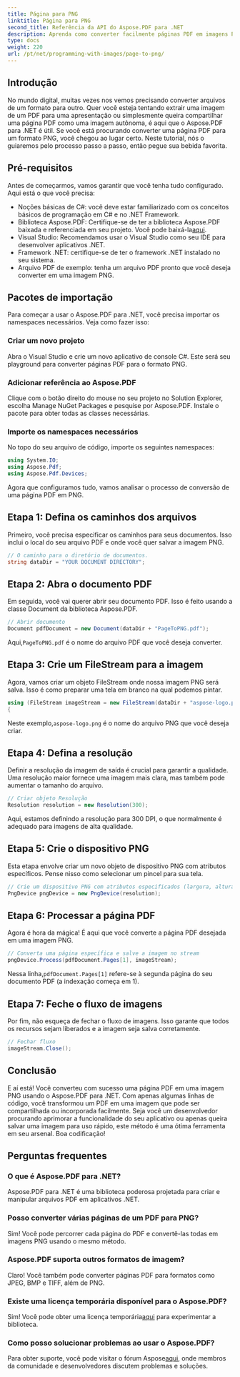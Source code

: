 ```yaml
---
title: Página para PNG
linktitle: Página para PNG
second_title: Referência da API do Aspose.PDF para .NET
description: Aprenda como converter facilmente páginas PDF em imagens PNG usando o Aspose.PDF para .NET em nosso tutorial detalhado passo a passo.
type: docs
weight: 220
url: /pt/net/programming-with-images/page-to-png/
---
```

## Introdução

No mundo digital, muitas vezes nos vemos precisando converter arquivos de um formato para outro. Quer você esteja tentando extrair uma imagem de um PDF para uma apresentação ou simplesmente queira compartilhar uma página PDF como uma imagem autônoma, é aqui que o Aspose.PDF para .NET é útil. Se você está procurando converter uma página PDF para um formato PNG, você chegou ao lugar certo. Neste tutorial, nós o guiaremos pelo processo passo a passo, então pegue sua bebida favorita.

## Pré-requisitos

Antes de começarmos, vamos garantir que você tenha tudo configurado. Aqui está o que você precisa:
- Noções básicas de C#: você deve estar familiarizado com os conceitos básicos de programação em C# e no .NET Framework.
-  Biblioteca Aspose.PDF: Certifique-se de ter a biblioteca Aspose.PDF baixada e referenciada em seu projeto. Você pode baixá-la[aqui](https://releases.aspose.com/pdf/net/).
- Visual Studio: Recomendamos usar o Visual Studio como seu IDE para desenvolver aplicativos .NET.
- Framework .NET: certifique-se de ter o framework .NET instalado no seu sistema.
- Arquivo PDF de exemplo: tenha um arquivo PDF pronto que você deseja converter em uma imagem PNG.

## Pacotes de importação

Para começar a usar o Aspose.PDF para .NET, você precisa importar os namespaces necessários. Veja como fazer isso:

### Criar um novo projeto

Abra o Visual Studio e crie um novo aplicativo de console C#. Este será seu playground para converter páginas PDF para o formato PNG.

### Adicionar referência ao Aspose.PDF

Clique com o botão direito do mouse no seu projeto no Solution Explorer, escolha Manage NuGet Packages e pesquise por Aspose.PDF. Instale o pacote para obter todas as classes necessárias.

### Importe os namespaces necessários

No topo do seu arquivo de código, importe os seguintes namespaces:

```csharp
using System.IO;
using Aspose.Pdf;
using Aspose.Pdf.Devices;
```

Agora que configuramos tudo, vamos analisar o processo de conversão de uma página PDF em PNG.

## Etapa 1: Defina os caminhos dos arquivos

Primeiro, você precisa especificar os caminhos para seus documentos. Isso inclui o local do seu arquivo PDF e onde você quer salvar a imagem PNG. 

```csharp
// O caminho para o diretório de documentos.
string dataDir = "YOUR DOCUMENT DIRECTORY";
```

## Etapa 2: Abra o documento PDF

Em seguida, você vai querer abrir seu documento PDF. Isso é feito usando a classe Document da biblioteca Aspose.PDF.

```csharp
// Abrir documento
Document pdfDocument = new Document(dataDir + "PageToPNG.pdf");
```

 Aqui,`PageToPNG.pdf` é o nome do arquivo PDF que você deseja converter.

## Etapa 3: Crie um FileStream para a imagem

Agora, vamos criar um objeto FileStream onde nossa imagem PNG será salva. Isso é como preparar uma tela em branco na qual podemos pintar.

```csharp
using (FileStream imageStream = new FileStream(dataDir + "aspose-logo.png", FileMode.Create))
{
```

 Neste exemplo,`aspose-logo.png` é o nome do arquivo PNG que você deseja criar.

## Etapa 4: Defina a resolução

Definir a resolução da imagem de saída é crucial para garantir a qualidade. Uma resolução maior fornece uma imagem mais clara, mas também pode aumentar o tamanho do arquivo.

```csharp
// Criar objeto Resolução
Resolution resolution = new Resolution(300);
```

Aqui, estamos definindo a resolução para 300 DPI, o que normalmente é adequado para imagens de alta qualidade.

## Etapa 5: Crie o dispositivo PNG

Esta etapa envolve criar um novo objeto de dispositivo PNG com atributos específicos. Pense nisso como selecionar um pincel para sua tela.

```csharp
// Crie um dispositivo PNG com atributos especificados (largura, altura, resolução)
PngDevice pngDevice = new PngDevice(resolution);
```

## Etapa 6: Processar a página PDF

Agora é hora da mágica! É aqui que você converte a página PDF desejada em uma imagem PNG.

```csharp
// Converta uma página específica e salve a imagem no stream
pngDevice.Process(pdfDocument.Pages[1], imageStream);
```

 Nessa linha,`pdfDocument.Pages[1]` refere-se à segunda página do seu documento PDF (a indexação começa em 1).

## Etapa 7: Feche o fluxo de imagens

Por fim, não esqueça de fechar o fluxo de imagens. Isso garante que todos os recursos sejam liberados e a imagem seja salva corretamente.

```csharp
// Fechar fluxo
imageStream.Close();
```

## Conclusão

E aí está! Você converteu com sucesso uma página PDF em uma imagem PNG usando o Aspose.PDF para .NET. Com apenas algumas linhas de código, você transformou um PDF em uma imagem que pode ser compartilhada ou incorporada facilmente. Seja você um desenvolvedor procurando aprimorar a funcionalidade do seu aplicativo ou apenas queira salvar uma imagem para uso rápido, este método é uma ótima ferramenta em seu arsenal. Boa codificação!

## Perguntas frequentes

### O que é Aspose.PDF para .NET?  
Aspose.PDF para .NET é uma biblioteca poderosa projetada para criar e manipular arquivos PDF em aplicativos .NET.

### Posso converter várias páginas de um PDF para PNG?  
Sim! Você pode percorrer cada página do PDF e convertê-las todas em imagens PNG usando o mesmo método.

### Aspose.PDF suporta outros formatos de imagem?  
Claro! Você também pode converter páginas PDF para formatos como JPEG, BMP e TIFF, além de PNG.

### Existe uma licença temporária disponível para o Aspose.PDF?  
 Sim! Você pode obter uma licença temporária[aqui](https://purchase.aspose.com/temporary-license/) para experimentar a biblioteca.

### Como posso solucionar problemas ao usar o Aspose.PDF?  
 Para obter suporte, você pode visitar o fórum Aspose[aqui](https://forum.aspose.com/c/pdf/10), onde membros da comunidade e desenvolvedores discutem problemas e soluções.